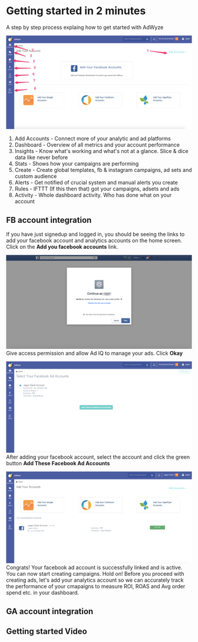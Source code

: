 # Getting started in 2 minutes

A step by step process explaing how to get started with AdWyze


![Screenshot](img/gettingStarted1.png)


1. Add Accounts - Connect more of your analytic and ad platforms
2. Dashboard - Overview of all metrics and your account performance
3. Insights - Know what's working and what's not at a glance. Slice & dice data like never before
4. Stats - Shows how your campaigns are performing
5. Create - Create global templates, fb & instagram campaigns, ad sets and custom audience
6. Alerts - Get notified of crucial system and manual alerts you create
7. Rules - IFTTT (If this then that) got your campaigns, adsets and ads
8. Activity - Whole dashboard activity. Who has done what on your account



## FB account integration
If you have just signedup and logged in, you should be seeing the links to add your facebook account and analytics accounts on the home screen.
Click on the **Add you facebook accounts** link.


![Screenshot](img/add-fb1.png)
Give access permission and allow Ad IQ to manage your ads. Click **Okay**


![Screenshot](img/add-fb2.png)
After adding your facebook account, select the account and click the green button **Add These Facebook Ad Accounts**


![Screenshot](img/add-fb3.png)
Congrats! Your facebook ad account is successfully linked and is active. You can now start creating campaigns. Hold on! Before you proceed with creating ads, let's add your analytics account so we can accurately track the performance of your cmapaigns to measure ROI, ROAS and Avg order spend etc. in your dashboard.

## GA account integration



## Getting started Video

